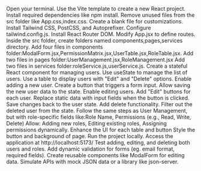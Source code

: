 Open your terminal.
Use the Vite template to create a new React project.
Install required dependencies like npm install.
Remove unused files from the src folder like App.css,index.css.
Create a blank file for customizations.
Install Tailwind CSS, PostCSS, and Autoprefixer.
Configure tailwind.config.js.
Install React Router DOM.
Modify App.jsx to define routes.
Inside the src folder, create folders named components,pages,services directory.
Add four files in components folder:ModalForm.jsx,PermissionMatrix.jsx,UserTable.jsx,RoleTable.jsx.
Add two files in pages folder:UserManagement.jsx,RoleManagement.jsx
Add two files in services folder:roleService.js,userService.js.
Create a stateful React component for managing users.
Use useState to manage the list of users.
Use a table to display users with "Edit" and "Delete" options.
Enable adding a new user.
Create a button that triggers a form input.
Allow saving the new user data to the state.
Enable editing users.
Add "Edit" buttons for each user.
Replace static data with input fields when the button is clicked.
Save changes back to the user state.
Add delete functionality.
Filter out the deleted user from the state.
Follow the same steps as User Management, but with role-specific fields like:Role Name, Permissions (e.g., Read, Write, Delete)
Allow: Adding new roles, Editing existing roles, Assigning permissions dynamically.
Enhance the UI for each table and button
Style the button and background of page.
Run the project locally.
Access the application at http://localhost:5173/
Test adding, editing, and deleting both users and roles.
Add dynamic validation for forms (eg. email format, required fields).
Create reusable components like ModalForm for editing data.
Simulate APIs with mock JSON data or a library like json-server.
